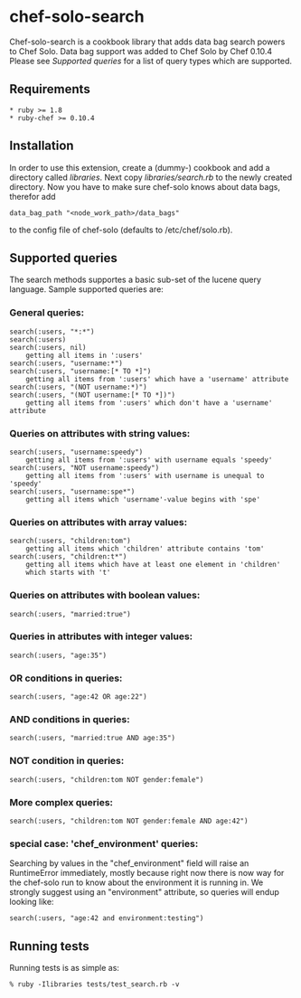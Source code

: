 # chef-solo-search

Chef-solo-search is a cookbook library that adds data bag search powers
to Chef Solo. Data bag support was added to Chef Solo by Chef 0.10.4
Please see *Supported queries* for a list of query types which are supported.

## Requirements

    * ruby >= 1.8
    * ruby-chef >= 0.10.4
    
## Installation

In order to use this extension, create a (dummy-) cookbook and add a directory
called *libraries*. Next copy *libraries/search.rb* to the newly created directory.
Now you have to make sure chef-solo knows about data bags, therefor add

    data_bag_path "<node_work_path>/data_bags"
    
to the config file of chef-solo (defaults to /etc/chef/solo.rb).

## Supported queries

The search methods supportes a basic sub-set of the lucene query language.
Sample supported queries are:
    
### General queries:
    
    search(:users, "*:*")
    search(:users)
    search(:users, nil)
        getting all items in ':users'
    search(:users, "username:*")
    search(:users, "username:[* TO *]")
        getting all items from ':users' which have a 'username' attribute
    search(:users, "(NOT username:*)")
    search(:users, "(NOT username:[* TO *])")
        getting all items from ':users' which don't have a 'username' attribute
            
### Queries on attributes with string values:
    
    search(:users, "username:speedy")
        getting all items from ':users' with username equals 'speedy'
    search(:users, "NOT username:speedy")
        getting all items from ':users' with username is unequal to 'speedy'
    search(:users, "username:spe*")
        getting all items which 'username'-value begins with 'spe'
            
### Queries on attributes with array values:
    
    search(:users, "children:tom")
        getting all items which 'children' attribute contains 'tom'
    search(:users, "children:t*")
        getting all items which have at least one element in 'children'
        which starts with 't'
            
### Queries on attributes with boolean values:
    
    search(:users, "married:true")
            
### Queries in attributes with integer values:
    
    search(:users, "age:35")
        
### OR conditions in queries:
    
    search(:users, "age:42 OR age:22")
        
### AND conditions in queries:
    
    search(:users, "married:true AND age:35")
        
### NOT condition in queries:
    
    search(:users, "children:tom NOT gender:female")
        
### More complex queries:
    
    search(:users, "children:tom NOT gender:female AND age:42")
    
### special case: 'chef_environment' queries:

Searching by values in the "chef_environment" field will raise an RuntimeError
immediately, mostly because right now there is now way for the chef-solo run to
know about the environment it is running in. We strongly suggest using an
"environment" attribute, so queries will endup looking like:

    search(:users, "age:42 and environment:testing")

## Running tests

Running tests is as simple as:

    % ruby -Ilibraries tests/test_search.rb -v


